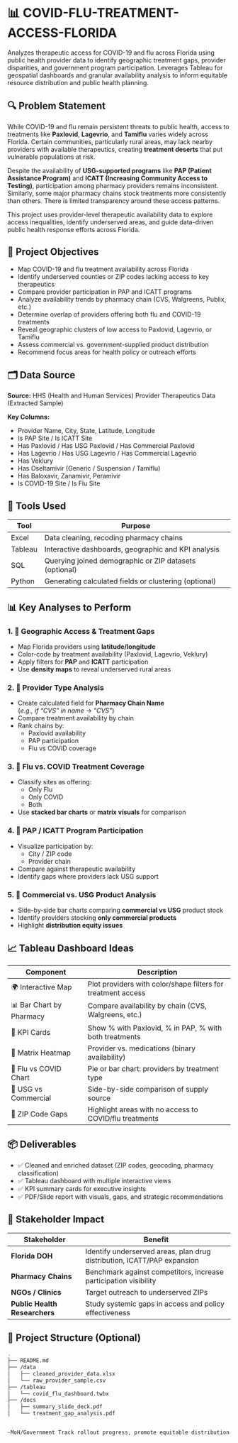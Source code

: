 # 📊 COVID-FLU-TREATMENT-ACCESS-FLORIDA

Analyzes therapeutic access for COVID-19 and flu across Florida using public health provider data to identify geographic treatment gaps, provider disparities, and government program participation. Leverages Tableau for geospatial dashboards and granular availability analysis to inform equitable resource distribution and public health planning.



## 🔍 Problem Statement

While COVID-19 and flu remain persistent threats to public health, access to treatments like **Paxlovid**, **Lagevrio**, and **Tamiflu** varies widely across Florida. Certain communities, particularly rural areas, may lack nearby providers with available therapeutics, creating **treatment deserts** that put vulnerable populations at risk.

Despite the availability of **USG-supported programs** like **PAP (Patient Assistance Program)** and **ICATT (Increasing Community Access to Testing)**, participation among pharmacy providers remains inconsistent. Similarly, some major pharmacy chains stock treatments more consistently than others. There is limited transparency around these access patterns.

This project uses provider-level therapeutic availability data to explore access inequalities, identify underserved areas, and guide data-driven public health response efforts across Florida.



## 🎯 Project Objectives

- Map COVID-19 and flu treatment availability across Florida  
- Identify underserved counties or ZIP codes lacking access to key therapeutics  
- Compare provider participation in PAP and ICATT programs  
- Analyze availability trends by pharmacy chain (CVS, Walgreens, Publix, etc.)  
- Determine overlap of providers offering both flu and COVID-19 treatments  
- Reveal geographic clusters of low access to Paxlovid, Lagevrio, or Tamiflu  
- Assess commercial vs. government-supplied product distribution  
- Recommend focus areas for health policy or outreach efforts  


## 🗂️ Data Source

**Source:** HHS (Health and Human Services) Provider Therapeutics Data (Extracted Sample)  

**Key Columns:**

- Provider Name, City, State, Latitude, Longitude  
- Is PAP Site / Is ICATT Site  
- Has Paxlovid / Has USG Paxlovid / Has Commercial Paxlovid  
- Has Lagevrio / Has USG Lagevrio / Has Commercial Lagevrio  
- Has Veklury  
- Has Oseltamivir (Generic / Suspension / Tamiflu)  
- Has Baloxavir, Zanamivir, Peramivir  
- Is COVID-19 Site / Is Flu Site  



## 🧰 Tools Used

| Tool    | Purpose                                               |
|---------|-------------------------------------------------------|
| Excel   | Data cleaning, recoding pharmacy chains               |
| Tableau | Interactive dashboards, geographic and KPI analysis   |
| SQL     | Querying joined demographic or ZIP datasets (optional)|
| Python  | Generating calculated fields or clustering (optional) |


## 📊 Key Analyses to Perform

### 1. 📍 Geographic Access & Treatment Gaps

- Map Florida providers using **latitude/longitude**
- Color-code by treatment availability (Paxlovid, Lagevrio, Veklury)
- Apply filters for **PAP** and **ICATT** participation
- Use **density maps** to reveal underserved rural areas



### 2. 🏥 Provider Type Analysis

- Create calculated field for **Pharmacy Chain Name**  
  (_e.g., if “CVS” in name → "CVS"_)
- Compare treatment availability by chain
- Rank chains by:
  - Paxlovid availability
  - PAP participation
  - Flu vs COVID coverage



### 3. 🔁 Flu vs. COVID Treatment Coverage

- Classify sites as offering:
  - Only Flu
  - Only COVID
  - Both
- Use **stacked bar charts** or **matrix visuals** for comparison



### 4. 🧪 PAP / ICATT Program Participation

- Visualize participation by:
  - City / ZIP code
  - Provider chain
- Compare against therapeutic availability
- Identify gaps where providers lack USG support



### 5. 🧮 Commercial vs. USG Product Analysis

- Side-by-side bar charts comparing **commercial vs USG** product stock
- Identify providers stocking **only commercial products**
- Highlight **distribution equity issues**


## 📈 Tableau Dashboard Ideas

| Component               | Description                                                   |
|------------------------|---------------------------------------------------------------|
| 🌍 Interactive Map     | Plot providers with color/shape filters for treatment access  |
| 📊 Bar Chart by Pharmacy | Compare availability by chain (CVS, Walgreens, etc.)         |
| 🧾 KPI Cards           | Show % with Paxlovid, % in PAP, % with both treatments         |
| 🧱 Matrix Heatmap      | Provider vs. medications (binary availability)                 |
| 🔁 Flu vs COVID Chart  | Pie or bar chart: providers by treatment type                 |
| 🔬 USG vs Commercial   | Side-by-side comparison of supply source                       |
| 📌 ZIP Code Gaps       | Highlight areas with no access to COVID/flu treatments         |



## 📦 Deliverables

- ✅ Cleaned and enriched dataset (ZIP codes, geocoding, pharmacy classification)
- ✅ Tableau dashboard with multiple interactive views
- ✅ KPI summary cards for executive insights
- ✅ PDF/Slide report with visuals, gaps, and strategic recommendations



## 🧠 Stakeholder Impact

| Stakeholder          | Benefit                                                                 |
|----------------------|-------------------------------------------------------------------------|
| **Florida DOH**      | Identify underserved areas, plan drug distribution, ICATT/PAP expansion |
| **Pharmacy Chains**  | Benchmark against competitors, increase participation visibility        |
| **NGOs / Clinics**   | Target outreach to underserved ZIPs                                     |
| **Public Health Researchers** | Study systemic gaps in access and policy effectiveness             |


## 📁 Project Structure (Optional)

```bash
.
├── README.md
├── /data
│   ├── cleaned_provider_data.xlsx
│   └── raw_provider_sample.csv
├── /tableau
│   └── covid_flu_dashboard.twbx
├── /docs
│   ├── summary_slide_deck.pdf
│   └── treatment_gap_analysis.pdf


-MoH/Government	Track rollout progress, promote equitable distribution
